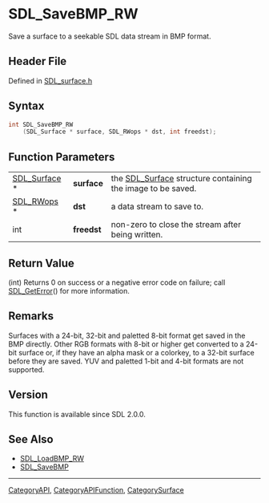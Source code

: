 # SDL_SaveBMP_RW

Save a surface to a seekable SDL data stream in BMP format.

## Header File

Defined in [SDL_surface.h](https://github.com/libsdl-org/SDL/blob/SDL2/include/SDL_surface.h)

## Syntax

```c
int SDL_SaveBMP_RW
    (SDL_Surface * surface, SDL_RWops * dst, int freedst);
```

## Function Parameters

|                              |             |                                                                            |
| ---------------------------- | ----------- | -------------------------------------------------------------------------- |
| [SDL_Surface](SDL_Surface) * | **surface** | the [SDL_Surface](SDL_Surface) structure containing the image to be saved. |
| [SDL_RWops](SDL_RWops) *     | **dst**     | a data stream to save to.                                                  |
| int                          | **freedst** | non-zero to close the stream after being written.                          |

## Return Value

(int) Returns 0 on success or a negative error code on failure; call
[SDL_GetError](SDL_GetError)() for more information.

## Remarks

Surfaces with a 24-bit, 32-bit and paletted 8-bit format get saved in the
BMP directly. Other RGB formats with 8-bit or higher get converted to a
24-bit surface or, if they have an alpha mask or a colorkey, to a 32-bit
surface before they are saved. YUV and paletted 1-bit and 4-bit formats are
not supported.

## Version

This function is available since SDL 2.0.0.

## See Also

- [SDL_LoadBMP_RW](SDL_LoadBMP_RW)
- [SDL_SaveBMP](SDL_SaveBMP)

----
[CategoryAPI](CategoryAPI), [CategoryAPIFunction](CategoryAPIFunction), [CategorySurface](CategorySurface)

